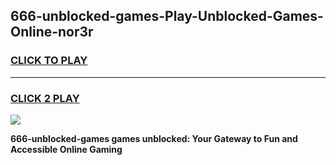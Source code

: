 
## 666-unblocked-games-Play-Unblocked-Games-Online-nor3r
<h3>
<a href="https://premium76.site?title=666-unblocked-games&ref=24A">CLICK TO PLAY</a></h3>
<hr>

<h3>
<a href="https://premium76.site?title=666-unblocked-games&ref=24A">CLICK 2 PLAY</a>
  
</h3>

<a href="https://premium76.site?title=666-unblocked-games&ref=24A"><img src="https://clearcache.store/games.png"></a>


**666-unblocked-games games unblocked: Your Gateway to Fun and Accessible Online Gaming**
